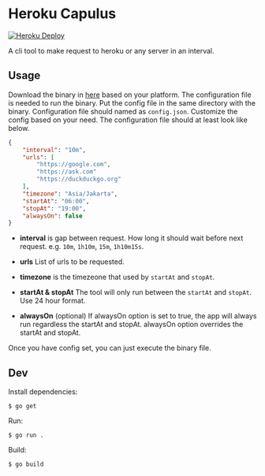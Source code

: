 # Heroku Capulus

[![Heroku Deploy](https://github.com/9d4/heroku_capulus/actions/workflows/main.yml/badge.svg?branch=main)](https://github.com/9d4/heroku_capulus/actions/workflows/main.yml)

A cli tool to make request to heroku or any server in an interval.

## Usage

Download the binary in [here](https://github.com/9d4/heroku_capulus/releases) based on your platform.
The configuration file is needed to run the binary. Put the config file in the same directory with the binary.
Configuration file should named as `config.json`. Customize the config based on your need.
The configuration file should at least look like below.

```json
{
    "interval": "10m",
    "urls": [
        "https://google.com",
        "https://ask.com"
        "https://duckduckgo.org"
    ],
    "timezone": "Asia/Jakarta",
    "startAt": "06:00",
    "stopAt": "19:00",
    "alwaysOn": false
}
```

- **interval** is gap between request. How long it should wait before next request.
e.g. `10m`, `1h10m`, `15m`, `1h10m15s`.

- **urls** List of urls to be requested.

- **timezone** is the timezeone that used by `startAt` and `stopAt`.

- **startAt & stopAt** The tool will only run between the `startAt` and `stopAt`. Use 24 hour format.

- **alwaysOn** (optional) If alwaysOn option is set to true, the app will always run regardless the startAt and stopAt. alwaysOn option overrides the startAt and stopAt.

Once you have config set, you can just execute the binary file.

## Dev

Install dependencies:

```
$ go get
```

Run:

```
$ go run .
```

Build:

```
$ go build
```
